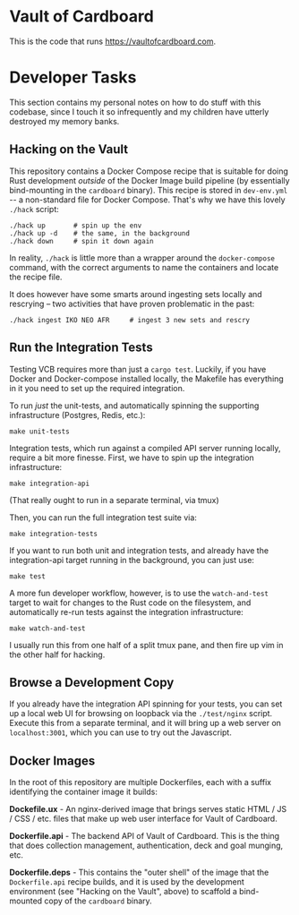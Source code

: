 Vault of Cardboard
==================

This is the code that runs <https://vaultofcardboard.com>.

Developer Tasks
===============

This section contains my personal notes on how to do stuff with
this codebase, since I touch it so infrequently and my children
have utterly destroyed my memory banks.

Hacking on the Vault
--------------------

This repository contains a Docker Compose recipe that is suitable
for doing Rust development _outside_ of the Docker Image build
pipeline (by essentially bind-mounting in the `cardboard` binary).
This recipe is stored in `dev-env.yml` -- a non-standard file for
Docker Compose.  That's why we have this lovely `./hack` script:

    ./hack up       # spin up the env
    ./hack up -d    # the same, in the background
    ./hack down     # spin it down again

In reality, `./hack` is little more than a wrapper around the
`docker-compose` command, with the correct arguments to name the
containers and locate the recipe file.

It does however have some smarts around ingesting sets locally and
rescrying – two activities that have proven problematic in the
past:

    ./hack ingest IKO NEO AFR     # ingest 3 new sets and rescry


Run the Integration Tests
-------------------------

Testing VCB requires more than just a `cargo test`.  Luckily, if
you have Docker and Docker-compose installed locally, the Makefile
has everything in it you need to set up the required integration.

To run _just_ the unit-tests, and automatically spinning the
supporting infrastructure (Postgres, Redis, etc.):

    make unit-tests

Integration tests, which run against a compiled API server running
locally, require a bit more finesse.  First, we have to spin up
the integration infrastructure:

    make integration-api

(That really ought to run in a separate terminal, via tmux)

Then, you can run the full integration test suite via:

    make integration-tests

If you want to run both unit and integration tests, and already
have the integration-api target running in the background, you can
just use:

    make test

A more fun developer workflow, however, is to use the
`watch-and-test` target to wait for changes to the Rust code on
the filesystem, and automatically re-run tests against the
integration infrastructure:

    make watch-and-test

I usually run this from one half of a split tmux pane, and then
fire up vim in the other half for hacking.


Browse a Development Copy
-------------------------

If you already have the integration API spinning for your tests,
you can set up a local web UI for browsing on loopback via the
`./test/nginx` script.  Execute this from a separate terminal, and
it will bring up a web server on `localhost:3001`, which you can
use to try out the Javascript.


Docker Images
-------------

In the root of this repository are multiple Dockerfiles, each
with a suffix identifying the container image it builds:

**Dockefile.ux** - An nginx-derived image that brings serves
static HTML / JS / CSS / etc. files that make up web user
interface for Vault of Cardboard.

**Dockerfile.api** - The backend API of Vault of Cardboard.
This is the thing that does collection management, authentication,
deck and goal munging, etc.

**Dockerfile.deps** - This contains the "outer shell" of the image
that the `Dockerfile.api` recipe builds, and it is used by the
development environment (see "Hacking on the Vault", above) to
scaffold a bind-mounted copy of the `cardboard` binary.
